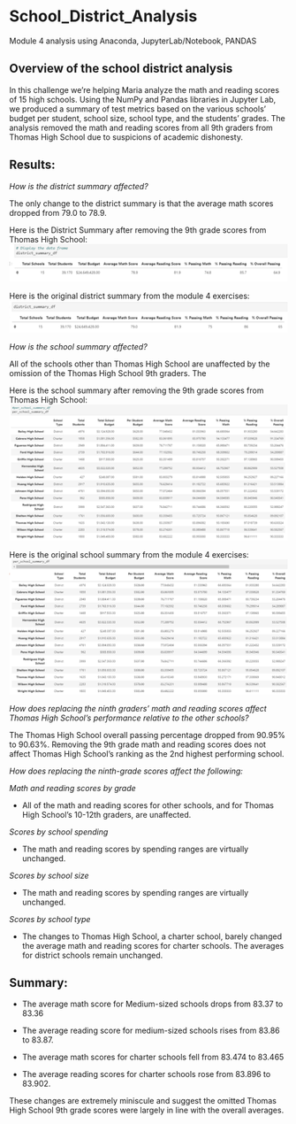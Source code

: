 # School_District_Analysis
Module 4 analysis using Anaconda, JupyterLab/Notebook, PANDAS

## Overview of the school district analysis

In this challenge we’re helping Maria analyze the math and reading scores of 15 high schools. Using the NumPy and Pandas libraries in Jupyter Lab, we produced a summary of test metrics based on the various schools’ budget per student, school size, school type, and the students’ grades. The analysis removed the math and reading scores from all 9th graders from Thomas High School due to suspicions of academic dishonesty.

## Results:

*How is the district summary affected?*

The only change to the district summary is that the average math scores dropped from 79.0 to 78.9.

Here is the District Summary after removing the 9th grade scores from Thomas High School:
![District_Summary_Challenge](https://raw.githubusercontent.com/mdwilliams11/School_District_Analysis/main/Resources/District_Summary_Challenge.png)

Here is the original district summary from the module 4 exercises:
![District_Summary_Challenge](https://raw.githubusercontent.com/mdwilliams11/School_District_Analysis/main/Resources/District_Summary_Module_4_Original.png)


*How is the school summary affected?*

All of the schools other than Thomas High School are unaffected by the omission of the Thomas High School 9th graders. The 
 
Here is the school summary after removing the 9th grade scores from Thomas High School:  
![District_Summary_Challenge](https://raw.githubusercontent.com/mdwilliams11/School_District_Analysis/main/Resources/School_Summary_Challenge.png)

Here is the original school summary from the module 4 exercises:
![District_Summary_Challenge](https://raw.githubusercontent.com/mdwilliams11/School_District_Analysis/main/Resources/School_Summary_Module_4_Original.png)

*How does replacing the ninth graders’ math and reading scores affect Thomas High School’s performance relative to the other schools?*

The Thomas High School overall passing percentage dropped from 90.95% to 90.63%. Removing the 9th grade math and reading scores does not affect Thomas High School’s ranking as the 2nd highest performing school.
 
*How does replacing the ninth-grade scores affect the following:*

*Math and reading scores by grade*
	
- All of the math and reading scores for other schools, and for Thomas High School’s 10-12th graders, are unaffected.
		
*Scores by school spending*
	
- The math and reading scores by spending ranges are virtually unchanged.
		
*Scores by school size*
	
- The math and reading scores by spending ranges are virtually unchanged.
		
*Scores by school type*
	
- The changes to Thomas High School, a charter school, barely changed the average math and reading scores for charter schools. The averages for district schools remain unchanged.

## Summary:

- The average math score for Medium-sized schools drops from 83.37 to 83.36

- The average reading score for medium-sized schools rises from 83.86 to 83.87.

- The average math scores for charter schools fell from 83.474 to 83.465

- The average reading scores for charter schools rose from 83.896 to 83.902.

These changes are extremely miniscule and suggest the omitted Thomas High School 9th grade scores were largely in line with the overall averages.


